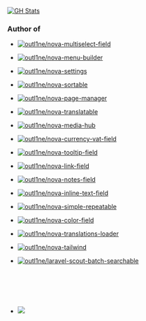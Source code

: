 [![GH Stats](https://github-readme-stats.vercel.app/api?username=tarpsvo&show_icons=true&include_all_commits=true&count_private=true&theme=noctis_minimus&cache_seconds=3600&custom_title=outl1ne%20/%20tarpsvo&hide=stars)](https://github.com/tarpsvo)

### Author of

- [![outl1ne/nova-multiselect-field](https://img.shields.io/packagist/dt/outl1ne/nova-multiselect-field.svg?style=flat-square&label=outl1ne/nova-multiselect-field%20|%20downloads)](https://github.com/outl1ne/nova-multiselect-field)

- [![outl1ne/nova-menu-builder](https://img.shields.io/packagist/dt/outl1ne/nova-menu-builder.svg?style=flat-square&label=outl1ne/nova-menu-builder%20|%20downloads)](https://github.com/outl1ne/nova-menu-builder)

- [![outl1ne/nova-settings](https://img.shields.io/packagist/dt/outl1ne/nova-settings.svg?style=flat-square&label=outl1ne/nova-settings%20|%20downloads)](https://github.com/outl1ne/nova-settings)

- [![outl1ne/nova-sortable](https://img.shields.io/packagist/dt/outl1ne/nova-sortable.svg?style=flat-square&label=outl1ne/nova-sortable%20|%20downloads)](https://github.com/outl1ne/nova-sortable)

- [![outl1ne/nova-page-manager](https://img.shields.io/packagist/dt/outl1ne/nova-page-manager.svg?style=flat-square&label=outl1ne/nova-page-manager%20|%20downloads)](https://github.com/outl1ne/nova-page-manager)


- [![outl1ne/nova-translatable](https://img.shields.io/packagist/dt/outl1ne/nova-translatable.svg?style=flat-square&label=outl1ne/nova-translatable%20|%20downloads)](https://github.com/outl1ne/nova-translatable)

- [![outl1ne/nova-media-hub](https://img.shields.io/packagist/dt/outl1ne/nova-media-hub.svg?style=flat-square&label=outl1ne/nova-media-hub%20|%20downloads)](https://github.com/outl1ne/nova-media-hub)

- [![outl1ne/nova-currency-vat-field](https://img.shields.io/packagist/dt/outl1ne/nova-currency-vat-field.svg?style=flat-square&label=outl1ne/nova-currency-vat-field%20|%20downloads)](https://github.com/outl1ne/nova-currency-vat-field)

- [![outl1ne/nova-tooltip-field](https://img.shields.io/packagist/dt/outl1ne/nova-tooltip-field.svg?style=flat-square&label=outl1ne/nova-tooltip-field%20|%20downloads)](https://github.com/outl1ne/nova-tooltip-field)

- [![outl1ne/nova-link-field](https://img.shields.io/packagist/dt/outl1ne/nova-link-field.svg?style=flat-square&label=outl1ne/nova-link-field%20|%20downloads)](https://github.com/outl1ne/nova-link-field)

- [![outl1ne/nova-notes-field](https://img.shields.io/packagist/dt/outl1ne/nova-notes-field.svg?style=flat-square&label=outl1ne/nova-notes-field%20|%20downloads)](https://github.com/outl1ne/nova-notes-field)

- [![outl1ne/nova-inline-text-field](https://img.shields.io/packagist/dt/outl1ne/nova-inline-text-field.svg?style=flat-square&label=outl1ne/nova-inline-text-field%20|%20downloads)](https://github.com/outl1ne/nova-inline-text-field)

- [![outl1ne/nova-simple-repeatable](https://img.shields.io/packagist/dt/outl1ne/nova-simple-repeatable.svg?style=flat-square&label=outl1ne/nova-simple-repeatable%20|%20downloads)](https://github.com/outl1ne/nova-simple-repeatable)

- [![outl1ne/nova-color-field](https://img.shields.io/packagist/dt/outl1ne/nova-color-field.svg?style=flat-square&label=outl1ne/nova-color-field%20|%20downloads)](https://github.com/outl1ne/nova-color-field)

- [![outl1ne/nova-translations-loader](https://img.shields.io/packagist/dt/outl1ne/nova-translations-loader.svg?style=flat-square&label=outl1ne/nova-translations-loader%20|%20downloads)](https://github.com/outl1ne/nova-translations-loader)

- [![outl1ne/nova-tailwind](https://img.shields.io/packagist/dt/optimistdigital/nova-tailwind.svg?style=flat-square&label=outl1ne/nova-tailwind%20|%20downloads)](https://github.com/outl1ne/nova-tailwind)

- [![outl1ne/laravel-scout-batch-searchable](https://img.shields.io/packagist/dt/outl1ne/laravel-scout-batch-searchable.svg?style=flat-square&label=outl1ne/laravel-scout-batch-searchable%20|%20downloads)](https://github.com/outl1ne/laravel-scout-batch-searchable)

<br/>
<br/>
<br/>
<br/>

- ![](https://komarev.com/ghpvc/?username=tarpsvo)
